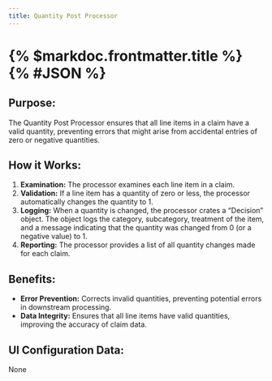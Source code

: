 ```yaml
---
title: Quantity Post Processor
---
```

# {% $markdoc.frontmatter.title %} {% #JSON %}

## __Purpose:__ 
The Quantity Post Processor ensures that all line items in a claim have a valid quantity, preventing errors that might arise from accidental entries of zero or negative quantities.

## __How it Works:__
1.	**Examination:** The processor examines each line item in a claim.
2.	**Validation:** If a line item has a quantity of zero or less, the processor automatically changes the quantity to 1.
3.	**Logging:** When a quantity is changed, the processor crates a “Decision” object.  The object logs the category, subcategory, treatment of the item, and a message indicating that the quantity was changed from 0 (or a negative value) to 1.
4.	**Reporting:** The processor provides a list of all quantity changes made for each claim.
 

## __Benefits:__
- **Error Prevention:** Corrects invalid quantities, preventing potential errors in downstream processing.
- **Data Integrity:** Ensures that all line items have valid quantities, improving the accuracy of claim data.


## __UI Configuration Data:__
None